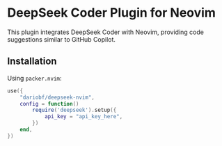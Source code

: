 # DeepSeek Coder Plugin for Neovim

This plugin integrates DeepSeek Coder with Neovim, providing code suggestions similar to GitHub Copilot.

## Installation

Using `packer.nvim`:

```lua
use({
    "dariobf/deepseek-nvim",
    config = function()
        require('deepseek').setup({
            api_key = "api_key_here",
        })
    end,
})
